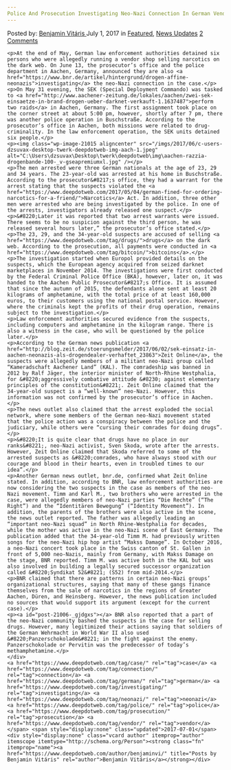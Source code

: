 ```yaml
---
Police And Prosecution Investigating Neo-Nazi Connection In German Vendor Case
---
```

<article class="post-listing post-21006 post type-post status-publish format-standard has-post-thumbnail hentry  tag-case tag-connection tag-german tag-investigating tag-neonazi tag-police tag-prosecution tag-vendor">
    <div class="post-inner">
        <span>Posted by: <a href="https://www.deepdotweb.com/author/benjaminvi/" title="">Benjamin Vitáris </a></span>
    <span>July 1, 2017</span>
    <span>in <a href="https://www.deepdotweb.com/category/deepdot-news/" rel="category tag">Featured</a>, <a href="https://www.deepdotweb.com/category/news-updates/" rel="category tag">News Updates</a></span>
    <span><a href="https://www.deepdotweb.com/2017/07/01/police-prosecution-investigating-neo-nazi-connection-german-vendor-case/#comments">2 Comments</a></span>
    </p>
    <div class="clear"></div>
    
    <p>At the end of May, German law enforcement authorities detained six persons who were allegedly running a vendor shop selling narcotics on the dark web. On June 13, the prosecutor’s office and the police department in Aachen, Germany, announced they are also <a href="https://www.bnr.de/artikel/hintergrund/drogen-affine-neonazis">investigating</a> the neo-Nazi connection in the case.</p>
    <p>On May 31 evening, the SEK (Special Deployment Commando) was tasked to <a href="http://www.aachener-zeitung.de/lokales/aachen/zwei-sek-einsaetze-in-brand-drogen-ueber-darknet-verkauft-1.1637487">perform two raids</a> in Aachen, Germany. The first assignment took place on the corner street at about 5:00 pm, however, shortly after 7 pm, there was another police operation in Buschstraße. According to the prosecutor’s office in Aachen, both missions were related to drug-criminality. In the law enforcement operation, the SEK units detained six people.</p>
    <p><img class="wp-image-21015 aligncenter" src="/imgs/2017/06/c-users-dzsuvax-desktop-twerk-deepdotweb-img-aach-1.jpeg" alt="C:\Users\dzsuvax\Desktop\twerk\deepdotweb\img\aachen-razzia-drogenbande-100-_v-gseapremiumxl.jpg" /></p>
    <p>The men arrested were three German nationals at the age of 23, 29 and 34 years. The 23-year-old was arrested at his home in Buschstraße. According to the prosecutor&#8217;s office, they had a warrant for the arrest stating that the suspects violated the <a href="https://www.deepdotweb.com/2017/05/04/german-fined-for-ordering-narcotics-for-a-friend/">Narcotics</a> Act. In addition, three other men were arrested who are being investigated by the police. In one of the arrests, investigators already released one suspect.</p>
    <p>&#8220;Later it was reported that two arrest warrants were issued. There seems to be no suspicion against the third person, he was released several hours later,” the prosecutor’s office stated.</p>
    <p>The 23, 29, and the 34-year-old suspects are accused of selling <a href="https://www.deepdotweb.com/tag/drugs/">drugs</a> on the dark web. According to the prosecution, all payments were conducted in <a href="https://www.deepdotweb.com/tag/bitcoin/">bitcoins</a>.</p>
    <p>The investigation started when Europol provided details on the suspects, which the European agency acquired from seized darknet marketplaces in November 2014. The investigations were first conducted by the Federal Criminal Police Office (BKA), however, later on, it was handed to the Aachen Public Prosecutor&#8217;s Office. It is assumed that since the autumn of 2015, the defendants alone sent at least 20 kilograms of amphetamine, with the total price of at least 160,000 euros, to their customers using the national postal service. However, where the criminals kept the profits of their drug operation, remains subject to the investigation.</p>
    <p>Law enforcement authorities secured evidence from the suspects, including computers and amphetamine in the kilogram range. There is also a witness in the case, who will be questioned by the police later.</p>
    <p>According to the German news publication <a href="http://blog.zeit.de/stoerungsmelder/2017/06/02/sek-einsatz-in-aachen-neonazis-als-drogendealer-verhaftet_23863">Zeit Online</a>, the suspects were allegedly members of a militant neo-Nazi group called “Kameradschaft Aachener Land” (KAL). The comradeship was banned in 2012 by Ralf Jäger, the interior minister of North-Rhine Westphalia, for &#8220;aggressively combative attitude &#8230; against elementary principles of the constitution&#8221;. Zeit Online claimed that the 34-year-old suspect is a “well-known” neo-Nazi. However, this information was not confirmed by the prosecutor’s office in Aachen.</p>
    <p>The news outlet also claimed that the arrest exploded the social network, where some members of the German neo-Nazi movement stated that the police action was a conspiracy between the police and the judiciary, while others were “cursing their comrades for doing drugs”.</p>
    <p>&#8220;It is quite clear that drugs have no place in our ranks&#8221;, neo-Nazi activist, Sven Skoda, wrote after the arrests. However, Zeit Online claimed that Skoda referred to some of the arrested suspects as &#8220;comrades, who have always stood with our courage and blood in their hearts, even in troubled times to our idea”.</p>
    <p>Another German news outlet, bnr.de, confirmed what Zeit Online stated. In addition, according to BNR, law enforcement authorities are now considering the two suspects in the case as members of the neo-Nazi movement. Timm and Karl M., two brothers who were arrested in the case, were allegedly members of neo-Nazi parties “Die Rechte” (“The Right”) and the “Identitären Bewegung” (“Identity Movement”). In addition, the parents of the brothers were also active in the scene, the news outlet reported. The father was allegedly leading an “important neo-Nazi squad” in North Rhine-Westphalia for decades, while the mother was active in the neo-Nazi scene of East Germany. The publication added that the 34-year-old Timm M. had previously written songs for the neo-Nazi hip hop artist “Makss Damage”. In October 2016, a neo-Nazi concert took place in the Swiss canton of St. Gallen in front of 5,000 neo-Nazis, mainly from Germany, with Makss Damage on the stage, BNR reported. Timm M. was active both in the KAL but was also involved in building a legally secured successor organization called &#8220;Syndikat 52&#8221; (S52) from mid-2014.</p>
    <p>BNR claimed that there are patterns in certain neo-Nazi groups’ organizational structures, saying that many of these gangs finance themselves from the sale of narcotics in the regions of Greater Aachen, Düren, and Heinsberg. However, the news publication included no sources that would support its argument (except for the current case).</p>
    <p><a id="post-21006-_gjdgxs"></a> BNR also reported that a part of the neo-Nazi community bashed the suspects in the case for selling drugs. However, many legitimized their actions saying that soldiers of the German Wehrmacht in World War II also used &#8220;Panzerschokolade&#8221; in the fight against the enemy. Panzerschokolade or Pervitin was the predecessor of today’s methamphetamine.</p>
    </div>
    <a href="https://www.deepdotweb.com/tag/case/" rel="tag">case</a> <a href="https://www.deepdotweb.com/tag/connection/" rel="tag">connection</a> <a href="https://www.deepdotweb.com/tag/german/" rel="tag">german</a> <a href="https://www.deepdotweb.com/tag/investigating/" rel="tag">investigating</a> <a href="https://www.deepdotweb.com/tag/neonazi/" rel="tag">neonazi</a> <a href="https://www.deepdotweb.com/tag/police/" rel="tag">police</a> <a href="https://www.deepdotweb.com/tag/prosecution/" rel="tag">prosecution</a> <a href="https://www.deepdotweb.com/tag/vendor/" rel="tag">vendor</a></span> <span style="display:none" class="updated">2017-07-01</span>
    <div style="display:none" class="vcard author" itemprop="author" itemscope itemtype="http://schema.org/Person"><strong class="fn" itemprop="name"><a href="https://www.deepdotweb.com/author/benjaminvi/" title="Posts by Benjamin Vitáris" rel="author">Benjamin Vitáris</a></strong></div>
    
